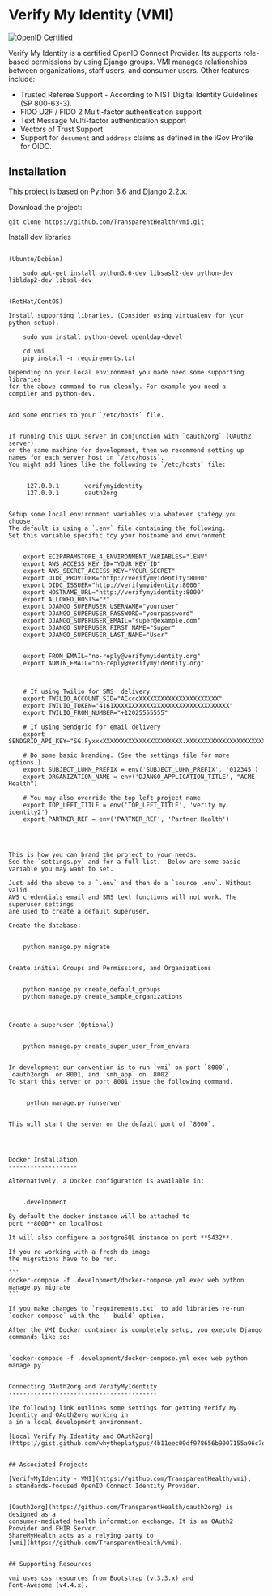 # Verify My Identity (VMI)

[![OpenID Certified](https://cloud.githubusercontent.com/assets/1454075/7611268/4d19de32-f97b-11e4-895b-31b2455a7ca6.png)](https://openid.net/certification/)

Verify My Identity is a certified OpenID Connect Provider. Its supports role-based permissions by using Django groups.
VMI manages relationships between organizations, staff users, and consumer users. Other features include:


* Trusted Referee Support - According to NIST Digital Identity Guidelines (SP 800-63-3).
* FIDO U2F / FIDO 2 Multi-factor authentication support
* Text Message Multi-factor authentication support 
* Vectors of Trust Support
* Support for `document` and `address` claims as defined in the iGov Profile for OIDC.


Installation
------------

This project is based on Python 3.6 and Django 2.2.x. 

Download the project:


    git clone https://github.com/TransparentHealth/vmi.git
   

Install dev libraries 
``````````````````````

(Ubuntu/Debian)

    sudo apt-get install python3.6-dev libsasl2-dev python-dev libldap2-dev libssl-dev


(RetHat/CentOS)

Install supporting libraries. (Consider using virtualenv for your python setup).

    sudo yum install python-devel openldap-devel

    cd vmi
    pip install -r requirements.txt

Depending on your local environment you made need some supporting libraries
for the above command to run cleanly. For example you need a 
compiler and python-dev.


Add some entries to your `/etc/hosts` file.


If running this OIDC server in conjunction with `oauth2org` (OAuth2 server)
on the same machine for development, then we recommend setting up names for each server host in `/etc/hosts`.
You might add lines like the following to `/etc/hosts` file:


     127.0.0.1       verifymyidentity
     127.0.0.1       oauth2org


Setup some local environment variables via whatever stategy you choose.
The default is using a `.env` file containing the following.
Set this variable specific toy your hostname and environment


    export EC2PARAMSTORE_4_ENVIRONMENT_VARIABLES=".ENV" 
    export AWS_ACCESS_KEY_ID="YOUR_KEY_ID"
    export AWS_SECRET_ACCESS_KEY="YOUR_SECRET"
    export OIDC_PROVIDER="http://verifymyidentity:8000"
    export OIDC_ISSUER="http://verifymyidentity:8000"
    export HOSTNAME_URL="http://verifymyidentity:8000"
    export ALLOWED_HOSTS="*"
    export DJANGO_SUPERUSER_USERNAME="youruser"
    export DJANGO_SUPERUSER_PASSWORD="yourpassword"
    export DJANGO_SUPERUSER_EMAIL="super@example.com"
    export DJANGO_SUPERUSER_FIRST_NAME="Super"
    export DJANGO_SUPERUSER_LAST_NAME="User"


    export FROM_EMAIL="no-reply@verifymyidentity.org"
    export ADMIN_EMAIL="no-reply@verifymyidentity.org"



    # If using Twilio for SMS  delivery 
    export TWILIO_ACCOUNT_SID="ACcccXXXXXXXXXXXXXXXXXXXXXX"
    export TWILIO_TOKEN="4161XXXXXXXXXXXXXXXXXXXXXXXXXXXXXXXX"
    export TWILIO_FROM_NUMBER="+12025555555"
    
    # If using Sendgrid for email delivery 
    export SENDGRID_API_KEY="SG.FyxxxXXXXXXXXXXXXXXXXXXXXXX.XXXXXXXXXXXXXXXXXXXXXXXXXXXXXi0c0MuH3Af_g"
    
    # Do some basic branding. (See the settings file for more options.)
    export SUBJECT_LUHN_PREFIX = env('SUBJECT_LUHN_PREFIX', '012345')
    export ORGANIZATION_NAME = env('DJANGO_APPLICATION_TITLE', "ACME Health")
    
    # You may also override the top left project name
    export TOP_LEFT_TITLE = env('TOP_LEFT_TITLE', 'verify my identity2')
    export PARTNER_REF = env('PARTNER_REF', 'Partner Health')
    



This is how you can brand the project to your needs.
See the `settings.py` and for a full list.  Below are some basic variable you may want to set.

Just add the above to a `.env` and then do a `source .env`. Without valid 
AWS credentials email and SMS text functions will not work. The superuser settings
are used to create a default superuser.

Create the database:


    python manage.py migrate


Create initial Groups and Permissions, and Organizations


    python manage.py create_default_groups
    python manage.py create_sample_organizations



Create a superuser (Optional)


    python manage.py create_super_user_from_envars


In development our convention is to run `vmi` on port `8000`, `oauth2orgh` on 8001, and `smh_app` on `8002`.
To start this server on port 8001 issue the following command.


     python manage.py runserver 


This will start the server on the default port of `8000`.




Docker Installation
-------------------

Alternatively, a Docker configuration is available in:


    .development

By default the docker instance will be attached to 
port **8000** on localhost

It will also configure a postgreSQL instance on port **5432**.

If you're working with a fresh db image
the migrations have to be run.

```
docker-compose -f .development/docker-compose.yml exec web python manage.py migrate
```

If you make changes to `requirements.txt` to add libraries re-run 
`docker-compose` with the `--build` option.

After the VMI Docker container is completely setup, you execute Django 
commands like so:


`docker-compose -f .development/docker-compose.yml exec web python manage.py`


Connecting OAuth2org and VerifyMyIdentity
-----------------------------------------

The following link outlines some settings for getting Verify My Identity and OAuth2org working in
a in a local development environment.

[Local Verify My Identity and OAuth2org](https://gist.github.com/whytheplatypus/4b11eec09df978656b9007155a96c7dd)


## Associated Projects

[VerifyMyIdentity - VMI](https://github.com/TransparentHealth/vmi), 
a standards-focused OpenID Connect Identity Provider.


[Oauth2org](https://github.com/TransparentHealth/oauth2org) is designed as a 
consumer-mediated health information exchange. It is an OAuth2 Provider and FHIR Server.  
ShareMyHealth acts as a relying party to 
[vmi](https://github.com/TransparentHealth/vmi).


## Supporting Resources

vmi uses css resources from Bootstrap (v.3.3.x) and 
Font-Awesome (v4.4.x). 

